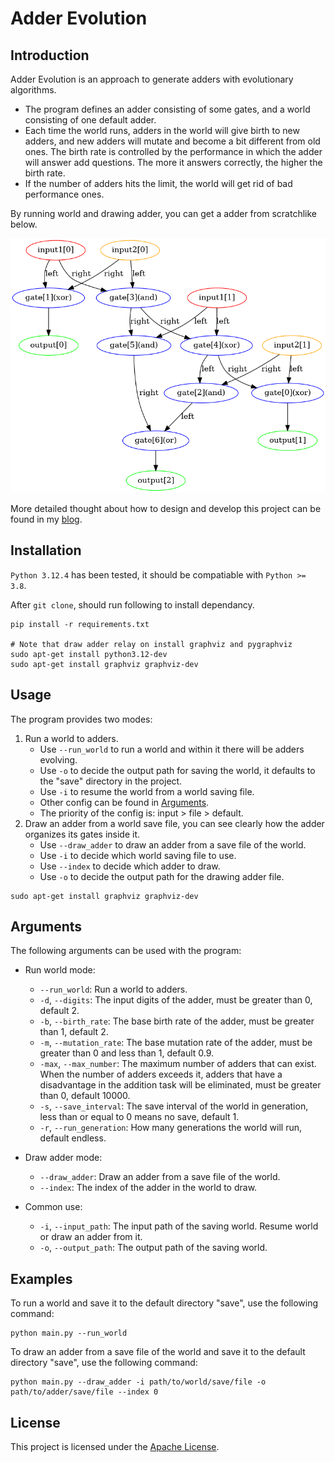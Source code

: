 # Adder Evolution

## Introduction
Adder Evolution is an approach to generate adders with evolutionary algorithms.

* The program defines an adder consisting of some gates, and a world consisting of one default adder.
* Each time the world runs, adders in the world will give birth to new adders, and new adders will mutate and become a bit different from old ones. The birth rate is controlled by the performance in which the adder will answer add questions. The more it answers correctly, the higher the birth rate.
* If the number of adders hits the limit, the world will get rid of bad performance ones.

By running world and drawing adder, you can get a adder from scratchlike below.

![adder_example](./adder_example.png)

More detailed thought about how to design and develop this project can be found in my [blog](https://chasemao.com/article/adder-evolution).

## Installation

`Python 3.12.4` has been tested, it should be compatiable with `Python >= 3.8`.

After `git clone`, should run following to install dependancy.

```shell
pip install -r requirements.txt

# Note that draw adder relay on install graphviz and pygraphviz
sudo apt-get install python3.12-dev
sudo apt-get install graphviz graphviz-dev
```

## Usage

The program provides two modes:

1. Run a world to adders.
   * Use `--run_world` to run a world and within it there will be adders evolving.
   * Use `-o` to decide the output path for saving the world, it defaults to the "save" directory in the project.
   * Use `-i` to resume the world from a world saving file.
   * Other config can be found in [Arguments](#Arguments).
   * The priority of the config is: input > file > default.
2. Draw an adder from a world save file, you can see clearly how the adder organizes its gates inside it.
   * Use `--draw_adder` to draw an adder from a save file of the world.
   * Use `-i` to decide which world saving file to use.
   * Use `--index` to decide which adder to draw.
   * Use `-o` to decide the output path for the drawing adder file.


```shell
sudo apt-get install graphviz graphviz-dev
```

## Arguments

The following arguments can be used with the program:

* Run world mode:
  * `--run_world`: Run a world to adders.
  * `-d`, `--digits`: The input digits of the adder, must be greater than 0, default 2.
  * `-b`, `--birth_rate`: The base birth rate of the adder, must be greater than 1, default 2.
  * `-m`, `--mutation_rate`: The base mutation rate of the adder, must be greater than 0 and less than 1, default 0.9.
  * `-max`, `--max_number`: The maximum number of adders that can exist. When the number of adders exceeds it, adders that have a disadvantage in the addition task will be eliminated, must be greater than 0, default 10000.
  * `-s`, `--save_interval`: The save interval of the world in generation, less than or equal to 0 means no save, default 1.
  * `-r`, `--run_generation`: How many generations the world will run, default endless.

* Draw adder mode:
  * `--draw_adder`: Draw an adder from a save file of the world.
  * `--index`: The index of the adder in the world to draw.

* Common use:
  * `-i`, `--input_path`: The input path of the saving world. Resume world or draw an adder from it.
  * `-o`, `--output_path`: The output path of the saving world.

## Examples

To run a world and save it to the default directory "save", use the following command:

```shell
python main.py --run_world
```

To draw an adder from a save file of the world and save it to the default directory "save", use the following command:

```shell
python main.py --draw_adder -i path/to/world/save/file -o path/to/adder/save/file --index 0
```

## License

This project is licensed under the [Apache License](./LICENSE).